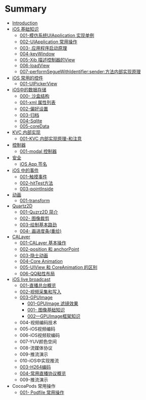 # Summary

* [Introduction](README.md)
* [iOS 基础知识](ios-ji-chu-zhi-shi.md)
  * [001-模仿系统UIApplication 实现单例](ios-ji-chu-zhi-shi/001mo-fang-xi-tong-uiapplication-shi-xian-dan-li.md)
  * [002-UIApplication 常用操作](ios-ji-chu-zhi-shi/002she-zhi-ying-yong-xiao-xi-shu.md)
  * [003- 应用程序启动原理](ios-ji-chu-zhi-shi/003-ying-yong-cheng-xu-qi-dong-yuan-li.md)
  * [004-keyWindow](ios-ji-chu-zhi-shi/004-keywindow.md)
  * [005-Xib 描述控制器的View](ios-ji-chu-zhi-shi/005-xib-miao-shu-kong-zhi-qi-de-view.md)
  * [006-loadView](ios-ji-chu-zhi-shi/006-loadview.md)
  * [007-performSegueWithIdentifier:sender:方法内部实现原理](ios-ji-chu-zhi-shi/007-performseguewithidentifiersenderfang-fa-nei-bu-shi-xian-yuan-li.md)
* [iOS 常用的控件](ios-chang-yong-de-kong-jian.md)
  * [001-UIPickerView](ios-chang-yong-de-kong-jian/001-uipickerview.md)
* [iOS中的数据存储](ioszhong-de-shu-ju-cun-chu.md)
  * [000- 沙盒结构](ioszhong-de-shu-ju-cun-chu/000-sha-he-jie-gou.md)
  * [001-xml 属性列表](ioszhong-de-shu-ju-cun-chu/001-xml-shu-xing-lie-biao.md)
  * [002-偏好设置](ioszhong-de-shu-ju-cun-chu/002pian-hao-she-zhi.md)
  * [003-归档](ioszhong-de-shu-ju-cun-chu/003gui-dang.md)
  * [004-Sqlite](ioszhong-de-shu-ju-cun-chu/004-sqlite.md)
  * [005-coreData](ioszhong-de-shu-ju-cun-chu/005-coredata.md)
* [KVC 内部实现](kvc-nei-bu-shi-xian.md)
  * [001-KVC 内部实现原理-和注意](kvc-nei-bu-shi-xian/001-kvc-nei-bu-shi-xian-yuan-li.md)
* [控制器](kong-zhi-qi.md)
  * [001-modal  控制器](kong-zhi-qi/001-modal-kong-zhi-qi.md)
* [安全](an-quan.md)
  * [iOS App 签名](an-quan/ios-app-qian-ming.md)
* [iOS 中的事件](ios-zhong-de-shi-jian.md)
  * [001-触摸事件](ios-zhong-de-shi-jian/001-.md)
  * [002-hitTest方法](ios-zhong-de-shi-jian/002-hittestfang-fa.md)
  * [003-pointInside](ios-zhong-de-shi-jian/003-pointinside.md)
* [动画](dong-hua.md)
  * [001-transform](dong-hua/001-transform.md)
* [Quartz2D](quartz2d.md)
  * [001-Quzrz2D 简介](001-quzrz2d-jian-jie.md)
  * [002- 图像裁剪](002-tu-xiang-cai-jian.md)
  * [003-绘制基本路劲](003hui-zhi-ji-ben-lu-jing.md)
  * [004- 画进度条\(重绘\)](004-hua-jin-du-676128-zhong-7ed829.md)
* [CALayer](calayer.md)
  * [001-CALayer 基本操作](001-calayer-ji-ben-cao-zuo.md)
  * [002-position 和 anchorPoint](002-position-he-anchorpoint.md)
  * [003-隐士动画](003yin-shi-dong-hua.md)
  * [004-Core Animation](004-core-animation.md)
  * [005-UIView 和 CoreAnimation 的区别](005-uiview-he-coreanimation-de-qu-bie.md)
  * [006-QQ粘性布局](006-qqnian-xing-bu-ju.md)
* [iOS live broadcast](ioszhi-bo.md)
  * [001-直播总台概览](ioszhi-bo/001zhi-bo-zong-tai-gai-lan.md)
  * [002-视频采集和写入](ioszhi-bo/002shi-pin-cai-ji.md)
  * [003-GPUImage](ioszhi-bo/003mei-yan-lv-jing-xiao-guo.md)
    * [001-GPUImage 滤镜效果](ioszhi-bo/003mei-yan-lv-jing-xiao-guo/001-gpuimage-lv-jing-xiao-guo.md)
    * [001- 图像基础知识](ioszhi-bo/003mei-yan-lv-jing-xiao-guo/001-tu-xiang-ji-chu-zhi-shi.md)
    * [002—GPUImage框架知识](ioszhi-bo/003mei-yan-lv-jing-xiao-guo/002gpuimagekuang-jia-zhi-shi.md)
  * 004-视频编码技术
  * 005-iOS视频编码
  * 006-iOS视频软编码
  * 007-YUV颜色空间
  * 008-流媒体协议
  * 009-推流演示
  * 010-iOS中实现推流
  * [003-H264编码](ioszhi-bo/003-h264bian-ma.md)
  * [004-常用直播协议概览](ioszhi-bo/004-rtmp-xie-yi.md)
  * 009-推流演示
* CocoaPods 常用操作
  * [001- Podfile 常用操作](001-podfile-chang-yong-cao-zuo.md)

